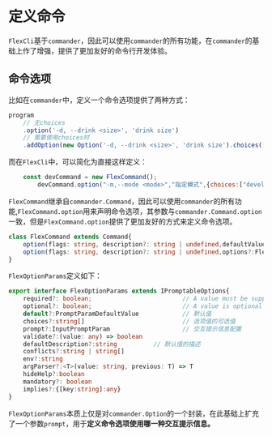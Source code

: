 # 定义命令

`FlexCli`基于`commander`，因此可以使用`commander`的所有功能，在`commander`的基础上作了增强，提供了更加友好的命令行开发体验。

## 命令选项

比如在`commander`中，定义一个命令选项提供了两种方式：

```js
program 
    // 无choices 
    .option('-d, --drink <size>', 'drink size')    
    // 需要使用choices时     
    .addOption(new Option('-d, --drink <size>', 'drink size').choices(['small', 'medium', 'large']))
```

而在`FlexCli`中，可以简化为直接这样定义：

```js
    const devCommand = new FlexCommand();
        devCommand.option("-m,--mode <mode>","指定模式",{choices:["development","production","test","debug"]})
```

`FlexCommand`继承自`commander.Command`，因此可以使用`commander`的所有功能,`FlexCommand.option`用来声明命令选项，其参数与`commander.Command.option`一致，但是`FlexCommand.option`提供了更加友好的方式来定义命令选项。


```ts
class FlexCommand extends Command{
    option(flags: string, description?: string | undefined,defaultValue?:any ): this
    option(flags: string, description?: string | undefined,options?:FlexOptionParams ): this{
}

```

`FlexOptionParams`定义如下：

```ts
export interface FlexOptionParams extends IPromptableOptions{
    required?: boolean;                         // A value must be supplied when the option is specified.
    optional?: boolean;                         // A value is optional when the option is specified.
    default?:PromptParamDefaultValue            // 默认值
    choices?:string[]                           // 选项值的可选值
    prompt?:InputPromptParam                    // 交互提示信息配置
    validate?:(value: any) => boolean
    defaultDescription?:string          // 默认值的描述    
    conflicts?:string | string[]
    env?:string
    argParser?:<T>(value: string, previous: T) => T 
    hideHelp?:boolean
    mandatory?: boolean 
    implies?:{[key:string]:any}  
}

```

`FlexOptionParams`本质上仅是对`commander.Option`的一个封装，在此基础上扩充了一个参数`prompt`，用于**定义命令选项使用哪一种交互提示信息。**

